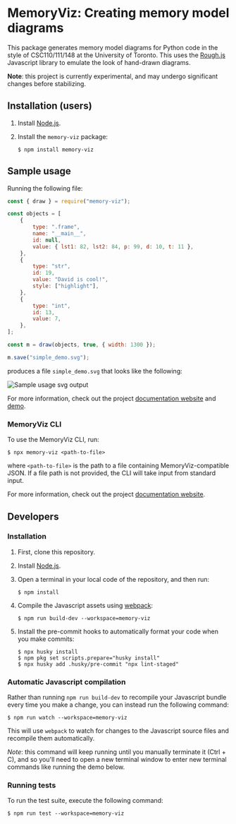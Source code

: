 # MemoryViz: Creating memory model diagrams

This package generates memory model diagrams for Python code in the style of CSC110/111/148 at the University of Toronto.
This uses the [Rough.js](https://roughjs.com/) Javascript library to emulate the look of hand-drawn diagrams.

**Note**: this project is currently experimental, and may undergo significant changes before stabilizing.

## Installation (users)

1. Install [Node.js](https://nodejs.org/en/).
2. Install the `memory-viz` package:

    ```console
    $ npm install memory-viz
    ```

## Sample usage

Running the following file:

```js
const { draw } = require("memory-viz");

const objects = [
    {
        type: ".frame",
        name: "__main__",
        id: null,
        value: { lst1: 82, lst2: 84, p: 99, d: 10, t: 11 },
    },
    {
        type: "str",
        id: 19,
        value: "David is cool!",
        style: ["highlight"],
    },
    {
        type: "int",
        id: 13,
        value: 7,
    },
];

const m = draw(objects, true, { width: 1300 });

m.save("simple_demo.svg");
```

produces a file `simple_demo.svg` that looks like the following:

![Sample usage svg output](../docs/docs/99-api/examples/simple_demo/simple_demo.svg)

For more information, check out the project [documentation website](https://www.cs.toronto.edu/~david/memory-viz/) and [demo](https://www.cs.toronto.edu/~david/memory-viz/demo/).

### MemoryViz CLI

To use the MemoryViz CLI, run:

```console
$ npx memory-viz <path-to-file>
```

where `<path-to-file>` is the path to a file containing MemoryViz-compatible JSON. If a file path is not provided, the CLI will take input from standard input.

For more information, check out the project [documentation website](https://www.cs.toronto.edu/~david/memory-viz/docs/cli).

## Developers

### Installation

1. First, clone this repository.
2. Install [Node.js](https://nodejs.org/en/).
3. Open a terminal in your local code of the repository, and then run:

    ```console
    $ npm install
    ```

4. Compile the Javascript assets using [webpack](https://webpack.js.org/guides/getting-started/):

    ```console
    $ npm run build-dev --workspace=memory-viz
    ```

5. Install the pre-commit hooks to automatically format your code when you make commits:

    ```console
    $ npx husky install
    $ npm pkg set scripts.prepare="husky install"
    $ npx husky add .husky/pre-commit "npx lint-staged"
    ```

### Automatic Javascript compilation

Rather than running `npm run build-dev` to recompile your Javascript bundle every time you make a change, you can instead run the following command:

```console
$ npm run watch --workspace=memory-viz
```

This will use `webpack` to watch for changes to the Javascript source files and recompile them automatically.

_Note_: this command will keep running until you manually terminate it (Ctrl + C), and so you'll need to open a new terminal window to enter new terminal commands like running the demo below.

### Running tests

To run the test suite, execute the following command:

```console
$ npm run test --workspace=memory-viz
```
